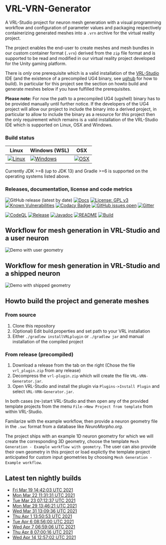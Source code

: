 # VRL-VRN-Generator

A VRL-Studio project for neuron mesh generation with a visual programming workflow and configuration of parameter values and packaging respectively containerizing generated meshes into a `.vrn` archive for the virtual reality project. 

The project enables the end-user to create meshes and mesh bundles in our custom container format (`.vrn`) derived from the `zip` file format and is supported to be read and modified in our virtual reality project developed for the Unity gaming platform.

 There is *only* one prerequisite which is a valid installation of the [VRL-Studio](https://vrl-studio.mihosoft.eu/) IDE (and the existence of a precompiled UG4 binary, see [ughub](https://github.com/UG4/ughub) for how to build). In particular for this project see the section on howto build and generate meshes below if you have fulfilled the prerequisites.

**Please note:** For now the path to a precompiled UG4 (ugshell) binary has to be provided manually until further notice. If the developers of the UG4 project will allow our project to include the binary into a derived project, in particular to allow to include the binary as a resource for *this* project then the only requirement which remains is a valid installation of the VRL-Studio IDE which is supported on Linux, OSX and Windows.

### Build status
| Linux  | Windows (WSL) | OSX |
|---|---|---|
| [![Linux](https://github.com/c2m2/VRL-VRN-Generator/actions/workflows/Build.yml/badge.svg)](https://github.com/c2m2/VRL-VRN-Generator/actions/workflows/Build.yml)  |  [![Windows](https://ci.appveyor.com/api/projects/status/lf67s11e2jreogr5?svg=true)](https://ci.appveyor.com/project/stephanmg/vrl-vrn-generator)  | [![OSX](https://travis-ci.org/c2m2/VRL-VRN-Generator.svg?branch=master)](https://travis-ci.org/c2m2/VRL-VRN-Generator)  |

Currently JDK >=8 (up to JDK 13) and Gradle >=6 is supported on the operating systems listed above.

### Releases, documentation, license and code metrics
![GitHub release (latest by date)](https://img.shields.io/github/v/release/c2m2/VRL-VRN-Generator)
[![Docs](https://img.shields.io/badge/Javadoc-%20Documentation-blueviolet.svg)](https://c2m2.github.io/VRL-VRN-Generator/)
[![License: GPL v3](https://img.shields.io/badge/License-GPLv3-magenta.svg)](https://www.gnu.org/licenses/gpl-3.0)
[![Known Vulnerabilities](https://snyk.io/test/github/c2m2/VRL-VRN-Generator/badge.svg?targetFile=VRL-VRN-Generator/build.gradle)](https://snyk.io/test/github/c2m2/VRL-VRN-Generator?targetFile=VRL-VRN-Generator/build.gradle)
[![Codacy Badge](https://app.codacy.com/project/badge/Grade/5e4acf16fe224ef7b815a77ba83e5059)](https://www.codacy.com/gh/c2m2/VRL-VRN-Generator/dashboard?utm_source=github.com&amp;utm_medium=referral&amp;utm_content=c2m2/VRL-VRN-Generator&amp;utm_campaign=Badge_Grade)
[![GitHub issues open](https://img.shields.io/github/issues/c2m2/VRL-VRN-Generator)](https://github.com/c2m2/VRL-VRN-Generator/issues)
[![Gitter](https://img.shields.io/gitter/room/stephanmg/c2m2.svg?style=flat-square)](https://gitter.im/stephanmg/c2m2)

[![CodeQL](https://github.com/c2m2/VRL-VRN-Generator/actions/workflows/codeql-analysis.yml/badge.svg?branch=master)](https://github.com/c2m2/VRL-VRN-Generator/actions/workflows/codeql-analysis.yml)
[![Release](https://github.com/c2m2/VRL-VRN-Generator/actions/workflows/Release.yml/badge.svg)](https://github.com/c2m2/VRL-VRN-Generator/actions/workflows/Release.yml)
[![Javadoc](https://github.com/c2m2/VRL-VRN-Generator/actions/workflows/Javadoc.yml/badge.svg)](https://github.com/c2m2/VRL-VRN-Generator/actions/workflows/Javadoc.yml)
[![README](https://github.com/c2m2/VRL-VRN-Generator/actions/workflows/Deploy.yml/badge.svg)](https://github.com/c2m2/VRL-VRN-Generator/actions/workflows/Deploy.yml)
[![Build](https://github.com/c2m2/VRL-VRN-Generator/actions/workflows/Build.yml/badge.svg)](https://github.com/c2m2/VRL-VRN-Generator/actions/workflows/Build.yml)

## Workflow for mesh generation in VRL-Studio and a user neuron
![Demo with user geometry](../assets/example.png?raw=true)

## Workflow for mesh generation in VRL-Studio and a shipped neuron
![Demo with shipped geometry](../assets/example_with_geometry.png?raw=true)

## Howto build the project and generate meshes 

### From source
1.  Clone this repository
2.  (Optional) Edit build.properties and set path to your VRL installation
3.  Either `./gradlew installVRLplugin` or `./gradlew jar` and manual installation of the compiled project

### From release (precompiled)
1.  Download a release from the tab on the right (Chose the file `vrl_plugin.zip` from any release)
2.  Decompress the `vrl-plugin.zip` which will create the file `VRL-VRN-Generator.jar`.
3.  Open VRL-Studio and install the plugin via `Plugins->Install Plugin` and select `VRL-VRN-Generator.jar`.

In both cases (re-)start VRL-Studio and then open any of the provided template projects from the menu `File->New Project from template` from within VRL-Studio.

Familarize with the example workflow, then provide a neuron geometry file in the `.swc` format from a database like *NeuroMorpho.org*.

The project ships with an example 1D neuron geometry for which we will create the corresponding 3D geometry, choose the template 
`Mesh Generation - Example workflow with geometry`. The user can also provide their own geometry in this project or load explictly
the template project anticipated for custom input geometries by choosing `Mesh Generation - Example workflow`.

## Latest ten nightly builds
-   [Fri Mar 19 14:42:03 UTC 2021](https://api.github.com/repos/c2m2/VRL-VRN-Generator/actions/artifacts/48144757/zip)
-   [Mon Mar 22 11:31:31 UTC 2021](https://api.github.com/repos/c2m2/VRL-VRN-Generator/actions/artifacts/48603843/zip)
-   [Tue Mar 23 07:12:37 UTC 2021](https://api.github.com/repos/c2m2/VRL-VRN-Generator/actions/artifacts/48605460/zip)
-   [Mon Mar 29 13:46:21 UTC 2021](https://api.github.com/repos/c2m2/VRL-VRN-Generator/actions/artifacts/50209225/zip)
-   [Wed Mar 31 13:09:36 UTC 2021](https://api.github.com/repos/c2m2/VRL-VRN-Generator/actions/artifacts/50753739/zip)
-   [Thu Apr  1 13:50:53 UTC 2021](https://api.github.com/repos/c2m2/VRL-VRN-Generator/actions/artifacts/50986884/zip)
-   [Tue Apr  6 08:56:00 UTC 2021](https://api.github.com/repos/c2m2/VRL-VRN-Generator/actions/artifacts/51856452/zip)
-   [Wed Apr  7 06:59:06 UTC 2021](https://api.github.com/repos/c2m2/VRL-VRN-Generator/actions/artifacts/51857711/zip)
-   [Thu Apr  8 07:00:16 UTC 2021](https://api.github.com/repos/c2m2/VRL-VRN-Generator/actions/artifacts/52117196/zip)
-   [Wed Apr 14 12:57:02 UTC 2021](https://api.github.com/repos/c2m2/VRL-VRN-Generator/actions/artifacts/53811191/zip)
